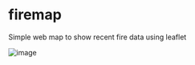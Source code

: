 # firemap
Simple web map to show recent fire data using leaflet

![image](https://user-images.githubusercontent.com/17564603/43671786-9f93aab6-975d-11e8-9bdb-42b599c4fc6f.png)
